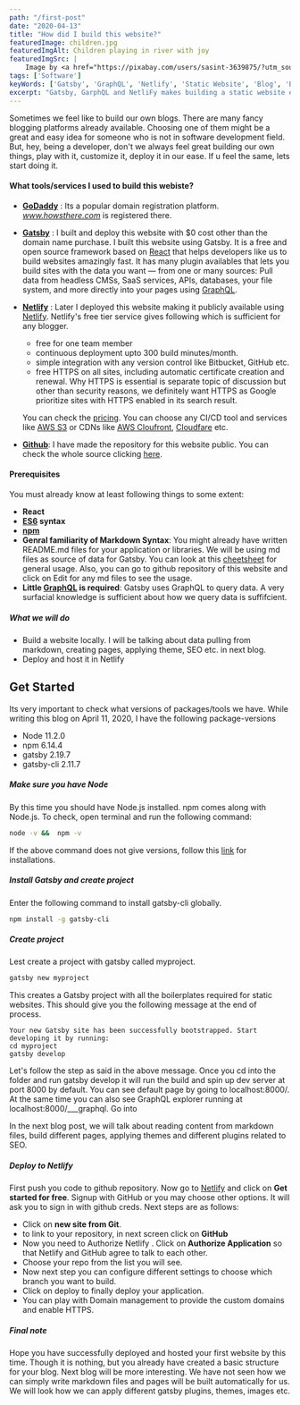 ```yaml
---
path: "/first-post"
date: "2020-04-13"
title: "How did I build this website?"
featuredImage: children.jpg
featuredImgAlt: Children playing in river with joy
featuredImgSrc: |
    Image by <a href="https://pixabay.com/users/sasint-3639875/?utm_source=link-attribution&amp;utm_medium=referral&amp;utm_campaign=image&amp;utm_content=1822704">Sasin Tipchai</a> from <a href="https://pixabay.com/?utm_source=link-attribution&amp;utm_medium=referral&amp;utm_campaign=image&amp;utm_content=1822704">Pixabay</a>
tags: ['Software']
keyWords: ['Gatsby', 'GraphQL', 'Netlify', 'Static Website', 'Blog', 'Blogging']
excerpt: "Gatsby, GarphQL and NetliFy makes building a static website easy and fun."
---
```


Sometimes we feel like to build our own blogs. There are many fancy blogging platforms already available. Choosing one of them might be a great and easy idea for someone who is not in software development field. But, hey, being a developer, don't we always feel great building our own things, play with it, customize it, deploy it in our ease. If u feel the same, lets start doing it.

#### What tools/services I used to build this webiste?
- **[GoDaddy](https://www.godaddy.com/)** : Its a popular domain registration platform. *www.howsthere.com* is registered there.
- **[Gatsby](https://www.gatsbyjs.org/)** : I built and deploy this website with $0 cost other than the domain name purchase. I built this website using Gatsby. It is a free and open source framework based on [React](https://reactjs.org/) that helps developers like us to build websites amazingly fast. It has many plugin availables that lets you build sites with the data you want — from one or many sources: Pull data from headless CMSs, SaaS services, APIs, databases, your file system, and more directly into your pages using [GraphQL](https://graphql.org/). 
- **[Netlify](https://www.netlify.com/)** : Later I deployed this website making it publicly available using [Netlify](https://www.netlify.com/). Netlify's free tier service gives following which is sufficient for any blogger.
    - free for  one team member
    - continuous deployment upto 300 build minutes/month. 
    - simple integration with any version control like Bitbucket, GitHub etc.
    - free HTTPS on all sites, including automatic certificate creation and renewal. Why HTTPS is essential is separate topic of discussion but other than security reasons, we definitely want HTTPS as Google prioritize sites with HTTPS enabled in its search result. 

    You can check the [pricing](https://www.netlify.com/pricing/). You can choose any CI/CD tool and services like [AWS S3](https://aws.amazon.com/s3/) or CDNs like [AWS Cloufront](https://aws.amazon.com/cloudfront/), [Cloudfare](https://www.cloudflare.com/) etc. 

- **[Github](https://github.com/)**: I have made the repository for this website public. You can check the whole source clicking [here](https://github.com/santoshdahal12/howsthere.com).

#### Prerequisites

You must already know at least following things to some extent:

- **React**
- **[ES6](/es6-syntax-and-feature-overview/) syntax**
- **[npm](https://www.npmjs.com/)**
- **Genral familiarity of Markdown Syntax**: You might already have written README.md files for your application or libraries. We will be using md files as source of data for Gatsby. You can look at this [cheetsheet](https://github.com/adam-p/markdown-here/wiki/Markdown-Cheatsheet) for general usage. Also, you can go to github repository of this website and click on Edit for any md files to see the usage.    
- **Little [GraphQL](https://graphql.org/) is required**:  Gatsby uses GraphQL to query data. A very surfacial knowledge is sufficient about how we query data is suffifcient.  

##### What we will do
- Build a website locally. I will be talking about data pulling from markdown, creating pages, applying theme, SEO etc. in next blog.  
- Deploy and host it in Netlify

## Get Started

Its very important to check what versions of packages/tools we have. While writing this blog on April 11, 2020, I have the following package-versions
- Node 11.2.0
- npm 6.14.4
- gatsby 2.19.7
- gatsby-cli 2.11.7

##### Make sure you have Node 
By this time you should have Node.js installed. npm comes along with Node.js. To check, open terminal and run the following command: 

```bash
node -v &&  npm -v
```
If the above command does not give versions, follow this [link](https://www.npmjs.com/get-npm) for installations.

##### Install Gatsby and create project
Enter the following command to install gatsby-cli globally.

```bash
npm install -g gatsby-cli
```

##### Create project
Lest create a project with gatsby called myproject.
```bash
gatsby new myproject
```

This creates a Gatsby project with all the boilerplates required for static websites. This should give you the following message at the end of process.
```
Your new Gatsby site has been successfully bootstrapped. Start developing it by running:
cd myproject
gatsby develop
```

Let's follow the step as said in the above message. Once you cd into the folder and run gatsby develop it will run the build and spin up dev server at port 8000 by default. You can see default page by going to localhost:8000/. At the same time you can also see GraphQL explorer running at localhost:8000/___graphql. Go into 

In the next blog post, we will talk about reading content from markdown files, build different pages, applying themes and different plugins related to SEO.

##### Deploy to Netlify
First push you code to github repository.  Now go to [Netlify](https://www.netlify.com/) and click on **Get started for free**. Signup with GitHub or you may choose other options. It will ask you to sign in with github creds. Next steps are as follows: 

 - Click on **new site from Git**.
 - to link to your repository, in next screen click on **GitHub**
 - Now you need to Authorize Netlify . Click on **Authorize Application** so that Netlify and GitHub agree to talk to each other. 
 - Choose your repo from the list you will see. 
 - Now next step you can configure different settings to choose which branch you want to build. 
 - Click on deploy to finally deploy your application.
 - You can play with Domain management to provide the custom domains and enable HTTPS.

 ##### Final note
 Hope you have successfully deployed and hosted your first website by this time. Though it is nothing, but you already have created a basic structure for your blog. Next blog will be more interesting. We have not seen how we can simply write markdown files and pages will be built automatically for us. We will look how we can apply different gatsby plugins, themes, images etc. 